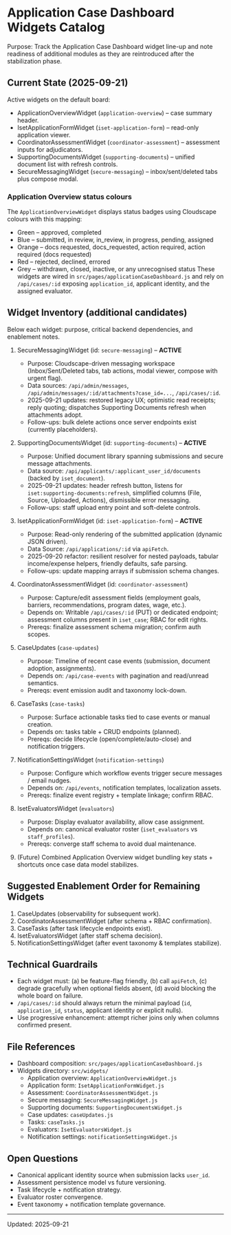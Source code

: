 ﻿# Application Case Dashboard Widgets Catalog

Purpose: Track the Application Case Dashboard widget line-up and note readiness of additional modules as they are reintroduced after the stabilization phase.

## Current State (2025-09-21)
Active widgets on the default board:
- ApplicationOverviewWidget (`application-overview`) – case summary header.
- IsetApplicationFormWidget (`iset-application-form`) – read-only application viewer.
- CoordinatorAssessmentWidget (`coordinator-assessment`) – assessment inputs for adjudicators.
- SupportingDocumentsWidget (`supporting-documents`) – unified document list with refresh controls.
- SecureMessagingWidget (`secure-messaging`) – inbox/sent/deleted tabs plus compose modal.

### Application Overview status colours
The `ApplicationOverviewWidget` displays status badges using Cloudscape colours with this mapping:
- Green – approved, completed
- Blue – submitted, in review, in_review, in progress, pending, assigned
- Orange – docs requested, docs_requested, action required, action required (docs requested)
- Red – rejected, declined, errored
- Grey – withdrawn, closed, inactive, or any unrecognised status
These widgets are wired in `src/pages/applicationCaseDashboard.js` and rely on `/api/cases/:id` exposing `application_id`, applicant identity, and the assigned evaluator.

## Widget Inventory (additional candidates)
Below each widget: purpose, critical backend dependencies, and enablement notes.

1. SecureMessagingWidget (id: `secure-messaging`) – **ACTIVE**
   - Purpose: Cloudscape-driven messaging workspace (Inbox/Sent/Deleted tabs, tab actions, modal viewer, compose with urgent flag).
   - Data sources: `/api/admin/messages`, `/api/admin/messages/:id/attachments?case_id=...`, `/api/cases/:id`.
   - 2025-09-21 updates: restored legacy UX; optimistic read receipts; reply quoting; dispatches Supporting Documents refresh when attachments adopt.
   - Follow-ups: bulk delete actions once server endpoints exist (currently placeholders).

2. SupportingDocumentsWidget (id: `supporting-documents`) – **ACTIVE**
   - Purpose: Unified document library spanning submissions and secure message attachments.
   - Data source: `/api/applicants/:applicant_user_id/documents` (backed by `iset_document`).
   - 2025-09-21 updates: header refresh button, listens for `iset:supporting-documents:refresh`, simplified columns (File, Source, Uploaded, Actions), dismissible error messaging.
   - Follow-ups: staff upload entry point and soft-delete controls.

3. IsetApplicationFormWidget (id: `iset-application-form`) – **ACTIVE**
   - Purpose: Read-only rendering of the submitted application (dynamic JSON driven).
   - Data Source: `/api/applications/:id` via `apiFetch`.
   - 2025-09-20 refactor: resilient resolver for nested payloads, tabular income/expense helpers, friendly defaults, safe parsing.
   - Follow-ups: update mapping arrays if submission schema changes.

4. CoordinatorAssessmentWidget (id: `coordinator-assessment`)
   - Purpose: Capture/edit assessment fields (employment goals, barriers, recommendations, program dates, wage, etc.).
   - Depends on: Writable `/api/cases/:id` (PUT) or dedicated endpoint; assessment columns present in `iset_case`; RBAC for edit rights.
   - Prereqs: finalize assessment schema migration; confirm auth scopes.

5. CaseUpdates (`case-updates`)
   - Purpose: Timeline of recent case events (submission, document adoption, assignments).
   - Depends on: `/api/case-events` with pagination and read/unread semantics.
   - Prereqs: event emission audit and taxonomy lock-down.

6. CaseTasks (`case-tasks`)
   - Purpose: Surface actionable tasks tied to case events or manual creation.
   - Depends on: tasks table + CRUD endpoints (planned).
   - Prereqs: decide lifecycle (open/complete/auto-close) and notification triggers.

7. NotificationSettingsWidget (`notification-settings`)
   - Purpose: Configure which workflow events trigger secure messages / email nudges.
   - Depends on: `/api/events`, notification templates, localization assets.
   - Prereqs: finalize event registry + template linkage; confirm RBAC.

8. IsetEvaluatorsWidget (`evaluators`)
   - Purpose: Display evaluator availability, allow case assignment.
   - Depends on: canonical evaluator roster (`iset_evaluators` vs `staff_profiles`).
   - Prereqs: converge staff schema to avoid dual maintenance.

9. (Future) Combined Application Overview widget bundling key stats + shortcuts once case data model stabilizes.

## Suggested Enablement Order for Remaining Widgets
1. CaseUpdates (observability for subsequent work).
2. CoordinatorAssessmentWidget (after schema + RBAC confirmation).
3. CaseTasks (after task lifecycle endpoints exist).
4. IsetEvaluatorsWidget (after staff schema decision).
5. NotificationSettingsWidget (after event taxonomy & templates stabilize).

## Technical Guardrails
- Each widget must: (a) be feature-flag friendly, (b) call `apiFetch`, (c) degrade gracefully when optional fields absent, (d) avoid blocking the whole board on failure.
- `/api/cases/:id` should always return the minimal payload (`id`, `application_id`, `status`, applicant identity or explicit nulls).
- Use progressive enhancement: attempt richer joins only when columns confirmed present.

## File References
- Dashboard composition: `src/pages/applicationCaseDashboard.js`
- Widgets directory: `src/widgets/`
  - Application overview: `ApplicationOverviewWidget.js`
  - Application form: `IsetApplicationFormWidget.js`
  - Assessment: `CoordinatorAssessmentWidget.js`
  - Secure messaging: `SecureMessagingWidget.js`
  - Supporting documents: `SupportingDocumentsWidget.js`
  - Case updates: `caseUpdates.js`
  - Tasks: `caseTasks.js`
  - Evaluators: `IsetEvaluatorsWidget.js`
  - Notification settings: `notificationSettingsWidget.js`

## Open Questions
- Canonical applicant identity source when submission lacks `user_id`.
- Assessment persistence model vs future versioning.
- Task lifecycle + notification strategy.
- Evaluator roster convergence.
- Event taxonomy + notification template governance.

---
Updated: 2025-09-21
